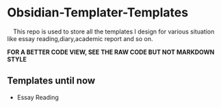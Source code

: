 # Obsidian-Templater-Templates
&emsp;This repo is used to store all the templates I design for various situation like essay reading,diary,academic report and so on.

**FOR A BETTER CODE VIEW, SEE THE RAW CODE BUT NOT MARKDOWN STYLE**

## Templates until now
- Essay Reading